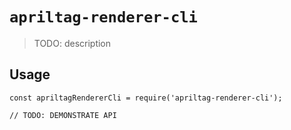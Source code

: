 # `apriltag-renderer-cli`

> TODO: description

## Usage

```
const apriltagRendererCli = require('apriltag-renderer-cli');

// TODO: DEMONSTRATE API
```
